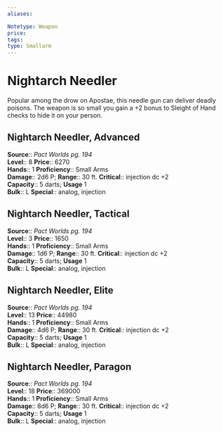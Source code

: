 ```yaml
---
aliases: 

Notetype: Weapon
price: 
tags: 
type: Smallarm
---
```


# Nightarch Needler

Popular among the drow on Apostae, this needle gun can deliver deadly poisons. The weapon is so small you gain a +2 bonus to Sleight of Hand checks to hide it on your person.  

## Nightarch Needler, Advanced

**Source**:: _Pact Worlds pg. 194_  
**Level**:: 8
**Price**:: 6270  
**Hands**:: 1
**Proficiency**:: Small Arms  
**Damage**:: 2d6 P; 
**Range**:: 30 ft.
**Critical**:: injection dc +2  
**Capacity**:: 5 darts; **Usage** 1  
**Bulk**:: L
**Special**:: analog, injection

## Nightarch Needler, Tactical

**Source**:: _Pact Worlds pg. 194_  
**Level**:: 3
**Price**:: 1650  
**Hands**:: 1
**Proficiency**:: Small Arms  
**Damage**:: 1d6 P; 
**Range**:: 30 ft.
**Critical**:: injection dc +2  
**Capacity**:: 5 darts; **Usage** 1  
**Bulk**:: L
**Special**:: analog, injection

## Nightarch Needler, Elite

**Source**:: _Pact Worlds pg. 194_  
**Level**:: 13
**Price**:: 44980  
**Hands**:: 1
**Proficiency**:: Small Arms  
**Damage**:: 4d6 P; 
**Range**:: 30 ft.
**Critical**:: injection dc +2  
**Capacity**:: 5 darts; **Usage** 1  
**Bulk**:: L
**Special**:: analog, injection

## Nightarch Needler, Paragon

**Source**:: _Pact Worlds pg. 194_  
**Level**:: 18
**Price**:: 369000  
**Hands**:: 1
**Proficiency**:: Small Arms  
**Damage**:: 8d6 P; 
**Range**:: 30 ft.
**Critical**:: injection dc +2  
**Capacity**:: 5 darts; **Usage** 1  
**Bulk**:: L
**Special**:: analog, injection
